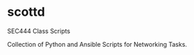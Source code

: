 # scottd  
  
SEC444 Class Scripts  
  
Collection of Python and Ansible Scripts for Networking Tasks. 

